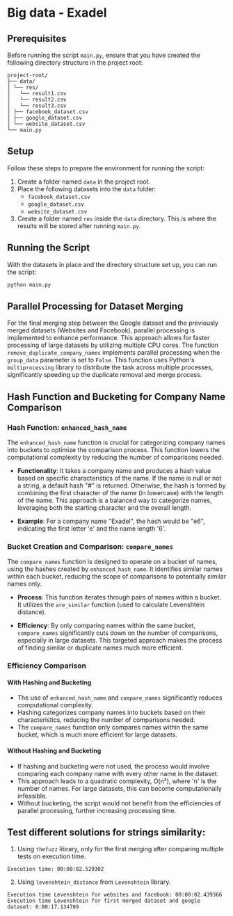 # Big data - Exadel

## Prerequisites

Before running the script `main.py`, ensure that you have created the following directory structure in the project root:
```
project-root/
├── data/
│ └── res/
│   └── result1.csv
│   └── result2.csv
│   └── result3.csv
│ ├── facebook_dataset.csv
│ ├── google_dataset.csv
│ └── website_dataset.csv
└── main.py
```
## Setup

Follow these steps to prepare the environment for running the script:

1. Create a folder named `data` in the project root.
2. Place the following datasets into the `data` folder:
   - `facebook_dataset.csv`
   - `google_dataset.csv`
   - `website_dataset.csv`
3. Create a folder named `res` inside the `data` directory. This is where the results will be stored after running `main.py`.

## Running the Script

With the datasets in place and the directory structure set up, you can run the script:

```sh
python main.py
```

## Parallel Processing for Dataset Merging

For the final merging step between the Google dataset and the previously merged datasets (Websites and Facebook), parallel processing is implemented to enhance performance. This approach allows for faster processing of large datasets by utilizing multiple CPU cores. The function `remove_duplicate_company_names` implements parallel processing when the `group_data` parameter is set to `False`. This function uses Python's `multiprocessing` library to distribute the task across multiple processes, significantly speeding up the duplicate removal and merge process.

## Hash Function and Bucketing for Company Name Comparison

### Hash Function: `enhanced_hash_name`

The `enhanced_hash_name` function is crucial for categorizing company names into buckets to optimize the comparison process. This function lowers the computational complexity by reducing the number of comparisons needed.

- **Functionality**: It takes a company name and produces a hash value based on specific characteristics of the name. If the name is null or not a string, a default hash "#" is returned. Otherwise, the hash is formed by combining the first character of the name (in lowercase) with the length of the name. This approach is a balanced way to categorize names, leveraging both the starting character and the overall length.

- **Example**: For a company name "Exadel", the hash would be "e6", indicating the first letter 'e' and the name length '6'.

### Bucket Creation and Comparison: `compare_names`

The `compare_names` function is designed to operate on a bucket of names, using the hashes created by `enhanced_hash_name`. It identifies similar names within each bucket, reducing the scope of comparisons to potentially similar names only.

- **Process**: This function iterates through pairs of names within a bucket. It utilizes the `are_similar` function (used to calculate Levenshtein distance).

- **Efficiency**: By only comparing names within the same bucket, `compare_names` significantly cuts down on the number of comparisons, especially in large datasets. This targeted approach makes the process of finding similar or duplicate names much more efficient.

### Efficiency Comparison

#### With Hashing and Bucketing

- The use of `enhanced_hash_name` and `compare_names` significantly reduces computational complexity.
- Hashing categorizes company names into buckets based on their characteristics, reducing the number of comparisons needed.
- The `compare_names` function only compares names within the same bucket, which is much more efficient for large datasets.

#### Without Hashing and Bucketing

- If hashing and bucketing were not used, the process would involve comparing each company name with every other name in the dataset.
- This approach leads to a quadratic complexity, O(n²), where 'n' is the number of names. For large datasets, this can become computationally infeasible.
- Without bucketing, the script would not benefit from the efficiencies of parallel processing, further increasing processing time.


## Test different solutions for strings similarity:

1.  Using `thefuzz` library, only for the first merging after comparing multiple tests on execution time.

```
Execution time: 00:00:02.529302
```

2. Using `levenshtein_distance` from `Levenshtein` library.

```
Execution time Levenshtein for websites and facebook: 00:00:02.439366
Execution time Levenshtein for first merged dataset and google dataset: 0:00:17.134709
```